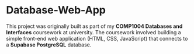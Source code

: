 # Database-Web-App
This project was originally built as part of my **COMP1004 Databases and Interfaces** coursework at university.   The coursework involved building a simple front-end web application (HTML, CSS, JavaScript) that connects to a **Supabase PostgreSQL** database.
